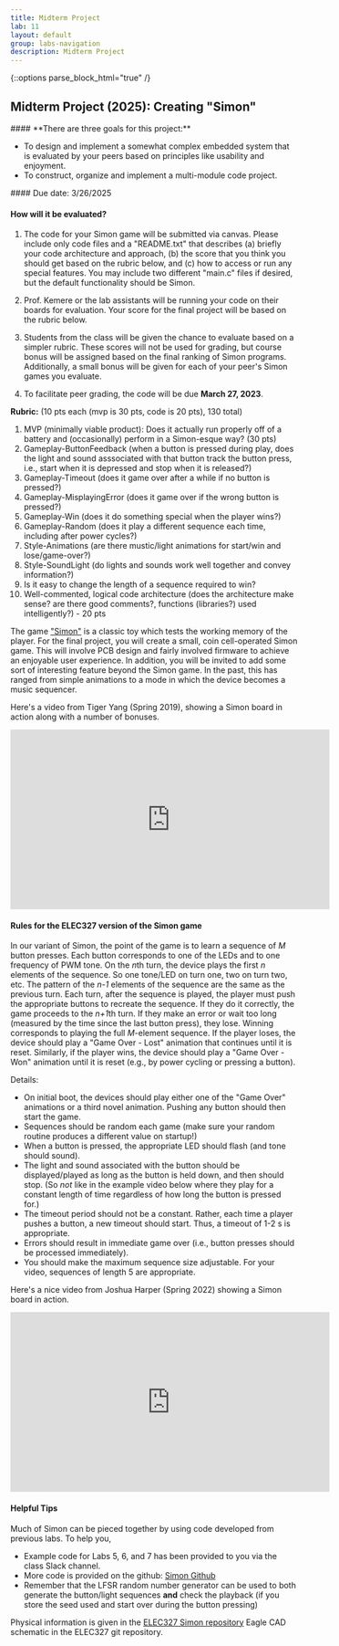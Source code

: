 ```yaml
---
title: Midterm Project
lab: 11
layout: default
group: labs-navigation
description: Midterm Project
---
```


{::options parse_block_html="true" /}

## Midterm Project (2025): Creating "Simon"

<div class="alert alert-info" role="alert">
#### **There are three goals for this project:**

  - To design and implement a somewhat complex embedded system that is evaluated by your peers
    based on principles like usability and enjoyment.
  - To construct, organize and implement a multi-module code project.
  
</div>

<div class="alert alert-danger" role="alert">
#### Due date: 3/26/2025

#### **How will it be evaluated?**

  1. The code for your Simon game will be submitted via canvas. Please include
  only code files and a "README.txt" that describes (a) briefly your code architecture
  and approach, (b) the score that you think you should get based on the rubric
  below, and (c) how to access or run any special features. You may include two
  different "main.c" files if desired, but the default functionality should be
  Simon.

  2. Prof. Kemere or the lab assistants will be running your code on their
  boards for evaluation. Your score for the final project will be based on the
  rubric below.

  3. Students from the class will be given the chance to evaluate
  based on a simpler rubric. These scores will not be used for grading, but
  course bonus will be assigned based on the final ranking of Simon programs.
  Additionally, a small bonus will be given for each of your peer's Simon games
  you evaluate.

  4. To facilitate peer grading, the code will be due **March 27, 2023**.

  **Rubric:** (10 pts each (mvp is 30 pts, code is 20 pts), 130 total) 
  1. MVP (minimally viable product): Does it actually run properly off of a
    battery and (occasionally) perform in a Simon-esque way? (30 pts)
  2. Gameplay-ButtonFeedback (when a button is pressed during play, does the
    light and sound asssociated with that button track the button press, i.e.,
    start when it is depressed and stop when it is released?)
  3. Gameplay-Timeout (does it game over after a while if no button is pressed?)
  4. Gameplay-MisplayingError (does it game over if the wrong button is pressed?)
  5. Gameplay-Win (does it do something special when the player wins?)
  6. Gameplay-Random (does it play a different sequence each time, including after power cycles?)
  7. Style-Animations (are there mustic/light animations for start/win and lose/game-over?)
  8. Style-SoundLight (do lights and sounds work well together and convey information?)
  9. Is it easy to change the length of a sequence required to win?
  10. Well-commented, logical code architecture (does the architecture make sense? are there good
    comments?, functions (libraries?) used intelligently?) - 20 pts

</div>


The game ["Simon"](https://en.wikipedia.org/wiki/Simon_(game)) is a classic toy which tests the
working memory of the player. For the final project, you will create a small,
coin cell-operated Simon game. This will involve PCB design and fairly involved firmware to
achieve an enjoyable user experience. In addition, you will be invited to add some sort of
interesting feature beyond the Simon game. In the past, this has ranged from simple animations
to a mode in which the device becomes a music sequencer.

Here's a video from Tiger Yang (Spring 2019), showing a Simon board in action along with a number of bonuses.

<iframe width="560" height="315" src="https://www.youtube.com/watch?v=DYyrkACy08Q"
frameborder="0" allowfullscreen></iframe>

#### Rules for the ELEC327 version of the Simon game

In our variant of Simon, the point of the game is to learn a sequence of *M* button presses.
Each button corresponds to one of the LEDs and to one frequency of PWM tone. On the *n*th turn,
the device plays the first *n* elements of the sequence. So one tone/LED on turn one, two on
turn two, etc. The pattern of the *n-1* elements of the sequence are the same as the previous
turn. Each turn, after the sequence is played, the player must push the appropriate buttons to
recreate the sequence. If they do it correctly, the game proceeds to the *n+1*th turn. If they
make an error or wait too long (measured by the time since the last button press), they lose.
Winning corresponds to playing the full *M*-element sequence. If the player loses, the device
should play a "Game Over - Lost" animation that continues until it is reset. Similarly, if the
player wins, the device should play a "Game Over - Won" animation until it is reset (e.g., by
power cycling or pressing a button). 

Details:

  - On initial boot, the devices should play either one of the "Game Over" animations or a
    third novel animation. Pushing any button should then start the game.
  - Sequences should be random each game (make sure your random routine produces a different
    value on startup!)
  - When a button is pressed, the appropriate LED should flash (and tone should sound).
  - The light and sound associated with the button should be displayed/played as long as the button is held down, and
    then should stop. (So _not_ like in the example video below where they play for a constant length of time regardless of
    how long the button is pressed for.)
  - The timeout period should not be a constant. Rather, each time a player pushes a button, a
    new timeout should start. Thus, a timeout of 1-2 s is appropriate.
  - Errors should result in immediate game over (i.e., button presses should be processed
    immediately).
  - You should make the maximum sequence size adjustable. For your video, sequences of length 5
    are appropriate.

Here's a nice video from Joshua Harper (Spring 2022) showing a Simon board in action.

<iframe width="560" height="315" src="https://www.youtube.com/watch?v=6odXYgCBaWI"
frameborder="0" allowfullscreen></iframe>

#### Helpful Tips
Much of Simon can be pieced together by using code developed from previous labs. To help you,

 - Example code for Labs 5, 6, and 7 has been provided to you via the class Slack channel. 
 - More code is provided on the github: [Simon Github](https://github.com/ckemere/ELEC327/tree/master/Labs/Midterm/Firmware)
 - Remember that the LFSR random number generator can be used to both generate the button/light sequences **and** check
   the playback (if you store the seed used and start over during the button pressing)

Physical information is given in the
[ELEC327 Simon repository](https://github.com/ckemere/ELEC327/tree/master/Labs/Midterm/)
Eagle CAD schematic in the ELEC327 git repository. 



